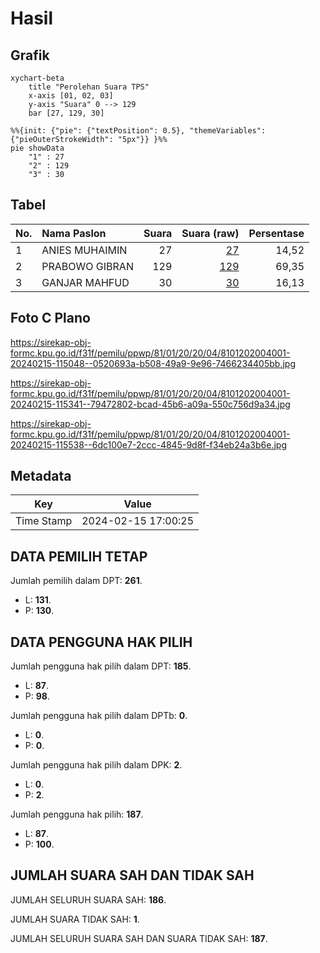 # Hasil

## Grafik

```mermaid
xychart-beta
    title "Perolehan Suara TPS"
    x-axis [01, 02, 03]
    y-axis "Suara" 0 --> 129
    bar [27, 129, 30]
```

```mermaid
%%{init: {"pie": {"textPosition": 0.5}, "themeVariables": {"pieOuterStrokeWidth": "5px"}} }%%
pie showData
    "1" : 27
    "2" : 129
    "3" : 30
```

## Tabel

| No. | Nama Paslon    | Suara | Suara (raw) | Persentase |
|:--- |:-------------- | -----:| -----------:| ----------:|
| 1   | ANIES MUHAIMIN | 27    | [27][p-1]   | 14,52      |
| 2   | PRABOWO GIBRAN | 129   | [129][p-2]  | 69,35      |
| 3   | GANJAR MAHFUD  | 30    | [30][p-3]   | 16,13      |


[p-1]: https://github.com/gigit-pemilu/pemilu-2024-81-maluku/blob/main/pilpres/hitung-suara/sub/81-maluku/sub/01-maluku-tengah/sub/20-seram-utara-barat/sub/2004-paa/sub/001-tps/sub/paslon-1.txt
[p-2]: https://github.com/gigit-pemilu/pemilu-2024-81-maluku/blob/main/pilpres/hitung-suara/sub/81-maluku/sub/01-maluku-tengah/sub/20-seram-utara-barat/sub/2004-paa/sub/001-tps/sub/paslon-2.txt
[p-3]: https://github.com/gigit-pemilu/pemilu-2024-81-maluku/blob/main/pilpres/hitung-suara/sub/81-maluku/sub/01-maluku-tengah/sub/20-seram-utara-barat/sub/2004-paa/sub/001-tps/sub/paslon-3.txt

## Foto C Plano

https://sirekap-obj-formc.kpu.go.id/f31f/pemilu/ppwp/81/01/20/20/04/8101202004001-20240215-115048--0520693a-b508-49a9-9e96-7466234405bb.jpg

https://sirekap-obj-formc.kpu.go.id/f31f/pemilu/ppwp/81/01/20/20/04/8101202004001-20240215-115341--79472802-bcad-45b6-a09a-550c756d9a34.jpg

https://sirekap-obj-formc.kpu.go.id/f31f/pemilu/ppwp/81/01/20/20/04/8101202004001-20240215-115538--6dc100e7-2ccc-4845-9d8f-f34eb24a3b6e.jpg


## Metadata

| Key        | Value               |
| ---------- | ------------------- |
| Time Stamp | 2024-02-15 17:00:25 |


## DATA PEMILIH TETAP

Jumlah pemilih dalam DPT: **261**.
 * L: **131**.
 * P: **130**.

## DATA PENGGUNA HAK PILIH

Jumlah pengguna hak pilih dalam DPT: **185**.
 * L: **87**.
 * P: **98**.

Jumlah pengguna hak pilih dalam DPTb: **0**.
 * L: **0**.
 * P: **0**.

Jumlah pengguna hak pilih dalam DPK: **2**.
 * L: **0**.
 * P: **2**.

Jumlah pengguna hak pilih: **187**.
 * L: **87**.
 * P: **100**.

## JUMLAH SUARA SAH DAN TIDAK SAH

JUMLAH SELURUH SUARA SAH: **186**.

JUMLAH SUARA TIDAK SAH: **1**.

JUMLAH SELURUH SUARA SAH DAN SUARA TIDAK SAH: **187**.


